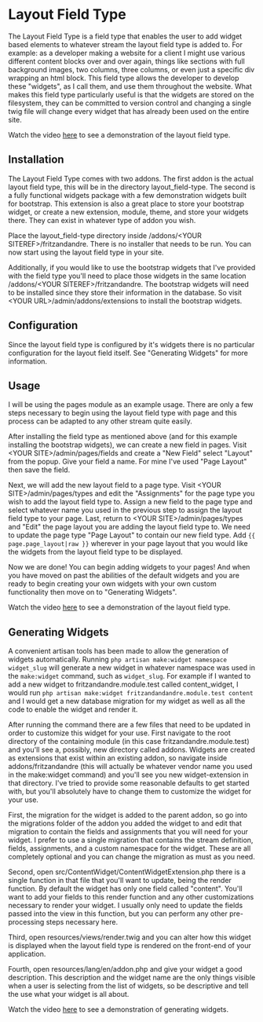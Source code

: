 # Layout Field Type
The Layout Field Type is a field type that enables the user to add widget based elements
to whatever stream the layout field type is added to. For example: as a developer making
a website for a client I might use various different content blocks over and over again,
things like sections with full background images, two columns, three columns, or even
just a specific div wrapping an html block. This field type allows the developer to
develop these "widgets", as I call them, and use them throughout the website. What makes
this field type particularly useful is that the widgets are stored on the filesystem,
they can be committed to version control and changing a single twig file will change
every widget that has already been used on the entire site.

Watch the video <a href="#">here</a> to see a demonstration of the layout field type.

## Installation
The Layout Field Type comes with two addons. The first addon is the actual
layout field type, this will be in the directory layout_field-type. The second is a fully
functional widgets package with a few demonstration widgets built for bootstrap. This
extension is also a great place to store your bootstrap widget, or create a new extension,
module, theme, and store your widgets there. They can exist in whatever type of addon you
wish.

Place the layout_field-type directory inside /addons/\<YOUR SITEREF\>/fritzandandre.
There is no installer that needs to be run. You can now start using the layout field type
in your site.

Additionally, if you would like to use the bootstrap widgets that I've provided with the
field type you'll need to place those widgets in the same location /addons/\<YOUR
SITEREF\>/fritzandandre. The bootstrap widgets will need to be installed since they store
their information in the database. So visit \<YOUR URL\>/admin/addons/extensions to
install the bootstrap widgets.

## Configuration
Since the layout field type is configured by it's widgets there is no particular
configuration for the layout field itself. See "Generating Widgets" for more information.

## Usage
I will be using the pages module as an example usage. There are only a few steps
necessary to begin using the layout field type with page and this process can be adapted
to any other stream quite easily.

After installing the field type as mentioned above (and for this example installing the
bootstrap widgets), we can create a new field in pages. Visit
\<YOUR SITE\>/admin/pages/fields and create a "New Field" select "Layout" from the popup.
Give your field a name. For mine I've used "Page Layout" then save the field.

Next, we will add the new layout field to a page type. Visit
\<YOUR SITE\>/admin/pages/types and edit the "Assignments" for the page type you wish to
add the layout field type to. Assign a new field to the page type and select whatever
name you used in the previous step to assign the layout field type to your page. Last,
return to \<YOUR SITE\>/admin/pages/types and "Edit" the page layout you are adding the
layout field type to. We need to update the page type "Page Layout" to contain our new
field type. Add ```{{ page.page_layout|raw }}``` wherever in your page layout that you
would like the widgets from the layout field type to be displayed.

Now we are done! You can begin adding widgets to your pages! And when you have moved on
past the abilities of the default widgets and you are ready to begin creating your own
widgets with your own custom functionality then move on to "Generating Widgets".

Watch the video <a href="#">here</a> to see a demonstration of the layout field type.

## Generating Widgets
A convenient artisan tools has been made to allow the generation of widgets automatically.
Running ```php artisan make:widget namespace widget_slug``` will generate a new widget in
whatever namespace was used in the ```make:widget``` command, such as ```widget_slug```.
For example if I wanted to add a new widget to fritzandandre.module.test called
content_widget, I would run 
```php artisan make:widget fritzandandandre.module.test content``` and I would get a new
database migration for my widget as well as all the code to enable the widget and
render it.

After running the command there are a few files that need to be updated in order to
customize this widget for your use. First navigate to the root directory of the containing
module (in this case fritzandandre.module.test) and you'll see a, possibly, new directory
called addons. Widgets are created as extensions that exist within an existing addon, so
navigate inside addons/fritzandandre (this will actually be whatever vendor name you used
in the make:widget command) and you'll see you new widget-extension in that directory.
 I've tried to provide some reasonable defaults to get started with, but you'll absolutely
 have to change them to customize the widget for your use.
 
 First, the migration for the widget is added to the parent addon, so go into the migrations
 folder of the addon you added the widget to and edit that migration to contain the fields
 and assignments that you will need for your widget. I prefer to use a single migration 
 that contains the stream definition, fields, assignments, and a custom namespace for the
 widget. These are all completely optional and you can change the migration as must as you
 need.
 
 Second, open src/ContentWidget/ContentWidgetExtension.php there is a single function in that
 file that you'll want to update, being the render function. By default the widget has only
 one field called "content". You'll want to add your fields to this render function and
 any other customizations necessary to render your widget. I usually only need to update the
 fields passed into the view in this function, but you can perform any other pre-processing
 steps necessary here.
 
 Third, open resources/views/render.twig and you can alter how this widget is displayed
 when the layout field type is rendered on the front-end of your application.
 
 Fourth, open resources/lang/en/addon.php and give your widget a good description. This
 description and the widget name are the only things visible when a user is selecting from
 the list of widgets, so be descriptive and tell the use what your widget is all about.
 
 Watch the video <a href="#">here</a> to see a demonstration of generating widgets.
